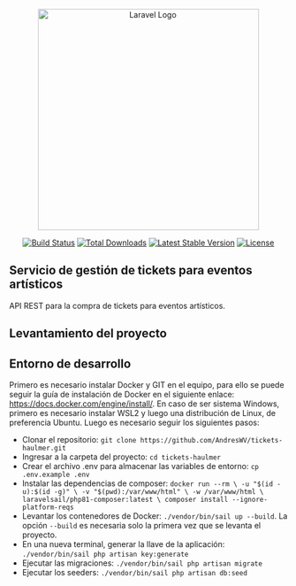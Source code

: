<p align="center"><a href="https://laravel.com" target="_blank"><img src="https://raw.githubusercontent.com/laravel/art/master/logo-lockup/5%20SVG/2%20CMYK/1%20Full%20Color/laravel-logolockup-cmyk-red.svg" width="400" alt="Laravel Logo"></a></p>

<p align="center">
<a href="https://github.com/laravel/framework/actions"><img src="https://github.com/laravel/framework/workflows/tests/badge.svg" alt="Build Status"></a>
<a href="https://packagist.org/packages/laravel/framework"><img src="https://img.shields.io/packagist/dt/laravel/framework" alt="Total Downloads"></a>
<a href="https://packagist.org/packages/laravel/framework"><img src="https://img.shields.io/packagist/v/laravel/framework" alt="Latest Stable Version"></a>
<a href="https://packagist.org/packages/laravel/framework"><img src="https://img.shields.io/packagist/l/laravel/framework" alt="License"></a>
</p>

## Servicio de gestión de tickets para eventos artísticos
API REST para la compra de tickets para eventos artísticos. 
## Levantamiento del proyecto

## Entorno de desarrollo
Primero es necesario instalar Docker y GIT en el equipo, para ello se puede seguir la guía de instalación de Docker en el siguiente enlace: https://docs.docker.com/engine/install/. 
En caso de ser sistema Windows, primero es necesario instalar WSL2 y luego una distribución de Linux, de preferencia Ubuntu.  Luego
es necesario seguir los siguientes pasos:

* Clonar el repositorio: `git clone https://github.com/AndresWV/tickets-haulmer.git`
* Ingresar a la carpeta del proyecto: `cd tickets-haulmer`
* Crear el archivo .env para almacenar las variables de entorno: `cp .env.example .env`
* Instalar las dependencias de composer: `docker run --rm \
  -u "$(id -u):$(id -g)" \
  -v "$(pwd):/var/www/html" \
  -w /var/www/html \
  laravelsail/php81-composer:latest \
  composer install --ignore-platform-reqs`
* Levantar los contenedores de Docker: `./vendor/bin/sail up --build`. La opción `--build` es necesaria solo la primera vez que se levanta el proyecto. 
* En una nueva terminal, generar la llave de la aplicación: `./vendor/bin/sail php artisan key:generate`
* Ejecutar las migraciones: `./vendor/bin/sail php artisan migrate`
* Ejecutar los seeders: `./vendor/bin/sail php artisan db:seed`

